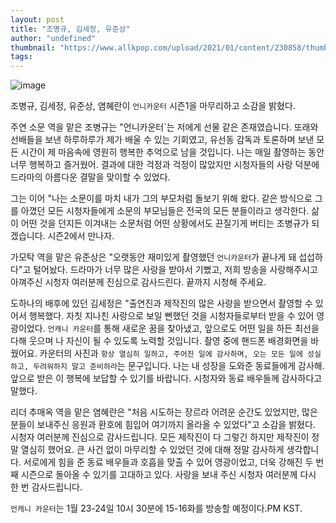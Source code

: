 ```yaml
---
layout: post
title: "조병규, 김세정, 유준상"
author: "undefined"
thumbnail: "https://www.allkpop.com/upload/2021/01/content/230858/thumb/1611410329-20210123-jobyunggyu.jpg"
tags: 
---
```



![image](https://www.allkpop.com/upload/2021/01/content/230858/1611410329-20210123-jobyunggyu.jpg)

조병규, 김세정, 유준상, 염혜란이 `언니카운터` 시즌1을 마무리하고 소감을 밝혔다.

주연 소문 역을 맡은 조병규는 "언니카운터`는 저에게 선물 같은 존재였습니다. 또래와 선배들을 보낸 하루하루가 제가 배울 수 있는 기회였고, 유선동 감독과 토론하며 보낸 모든 시간이 제 마음속에 영원히 행복한 추억으로 남을 것입니다. 나는 매일 촬영하는 동안 너무 행복하고 즐거웠어. 결과에 대한 걱정과 걱정이 많았지만 시청자들의 사랑 덕분에 드라마의 아름다운 결말을 맞이할 수 있었다.

그는 이어 "나는 소문이를 마치 내가 그의 부모처럼 돌보기 위해 왔다. 같은 방식으로 그를 아꼈던 모든 시청자들에게 소문의 부모님들은 전국의 모든 분들이라고 생각한다. 삶이 어떤 것을 던지든 이겨내는 소문처럼 어떤 상황에서도 끈질기게 버티는 조병규가 되겠습니다. 시즌2에서 만나자.

가모탁 역을 맡은 유준상은 "오랫동안 재미있게 촬영했던 `언니카운터`가 끝나게 돼 섭섭하다"고 털어놨다. 드라마가 너무 많은 사랑을 받아서 기뻤고, 저희 방송을 사랑해주시고 아껴주신 시청자 여러분께 진심으로 감사드린다. 끝까지 시청해 주세요.

도하나의 배후에 있던 김세정은 "출연진과 제작진의 많은 사랑을 받으면서 촬영할 수 있어서 행복했다. 자칫 지나친 사랑으로 보일 뻔했던 것을 시청자들로부터 받을 수 있어 영광이었다. `언캐니 카운터`를 통해 새로운 꿈을 찾아냈고, 앞으로도 어떤 일을 하든 최선을 다해 웃으며 나 자신이 될 수 있도록 노력할 것입니다. 촬영 중에 핸드폰 배경화면을 바꿨어요. 카운터의 사진과 `항상 열심히 일하고, 주어진 일에 감사하며, 오는 모든 일에 성실하고, 두려워하지 말고 준비하라`는 문구입니다. 나는 내 성장을 도와준 동료들에게 감사해. 앞으로 받은 이 행복에 보답할 수 있기를 바랍니다. 시청자와 동료 배우들께 감사하다고 말했다.

리더 추매옥 역을 맡은 염혜란은 "처음 시도하는 장르라 어려운 순간도 있었지만, 많은 분들이 보내주신 응원과 환호에 힘입어 여기까지 올라올 수 있었다"고 소감을 밝혔다. 시청자 여러분께 진심으로 감사드립니다. 모든 제작진이 다 그렇긴 하지만 제작진이 정말 열심히 했어요. 큰 사건 없이 마무리할 수 있었던 것에 대해 정말 감사하게 생각합니다. 서로에게 힘을 준 동료 배우들과 호흡을 맞출 수 있어 영광이었고, 더욱 강해진 두 번째 시즌으로 돌아올 수 있기를 고대하고 있다. 사랑을 보내 주신 시청자 여러분께 다시 한 번 감사드립니다.

`언캐니 카운터`는 1월 23-24일 10시 30분에 15-16화를 방송할 예정이다.PM KST.